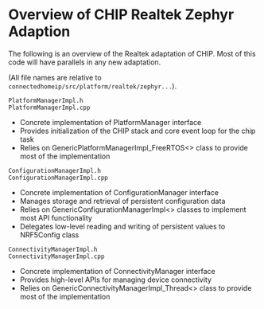 # Overview of CHIP Realtek Zephyr Adaption

The following is an overview of the Realtek adaptation of CHIP. Most of this
code will have parallels in any new adaptation.

(All file names are relative to
`connectedhomeip/src/platform/realtek/zephyr...`).

`PlatformManagerImpl.h`<br>`PlatformManagerImpl.cpp`

-   Concrete implementation of PlatformManager interface
-   Provides initialization of the CHIP stack and core event loop for the chip
    task
-   Relies on GenericPlatformManagerImpl_FreeRTOS<> class to provide most of the
    implementation

`ConfigurationManagerImpl.h`<br>`ConfigurationManagerImpl.cpp`

-   Concrete implementation of ConfigurationManager interface
-   Manages storage and retrieval of persistent configuration data
-   Relies on GenericConfigurationManagerImpl<> classes to implement most API
    functionality
-   Delegates low-level reading and writing of persistent values to NRF5Config
    class

`ConnectivityManagerImpl.h`<br>`ConnectivityManagerImpl.cpp`

-   Concrete implementation of ConnectivityManager interface
-   Provides high-level APIs for managing device connectivity
-   Relies on GenericConnectivityManagerImpl_Thread<> class to provide most of
    the implementation
